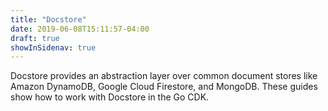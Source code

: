 ```yaml
---
title: "Docstore"
date: 2019-06-08T15:11:57-04:00
draft: true
showInSidenav: true
---
```


Docstore provides an abstraction layer over common document stores like Amazon
DynamoDB, Google Cloud Firestore, and MongoDB. These guides show how to work
with Docstore in the Go CDK.


<!--more-->

